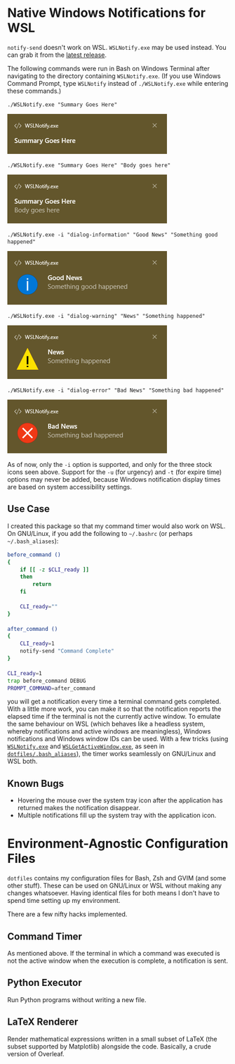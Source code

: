 # Native Windows Notifications for WSL
`notify-send` doesn't work on WSL. `WSLNotify.exe` may be used instead. You can
grab it from the
[latest release](https://github.com/tfpf/WSLNotify/releases/latest).

The following commands were run in Bash on Windows Terminal after navigating to
the directory containing `WSLNotify.exe`. (If you use Windows Command Prompt,
type `WSLNotify` instead of `./WSLNotify.exe` while entering these commands.)

```
./WSLNotify.exe "Summary Goes Here"
```
![summary](WSLNotify/gallery/1_summary.png)

```
./WSLNotify.exe "Summary Goes Here" "Body goes here"
```
![summarybody](WSLNotify/gallery/2_summary_and_body.png)

```
./WSLNotify.exe -i "dialog-information" "Good News" "Something good happened"
```
![information](WSLNotify/gallery/3_information.png)

```
./WSLNotify.exe -i "dialog-warning" "News" "Something happened"
```
![warning](WSLNotify/gallery/4_warning.png)

```
./WSLNotify.exe -i "dialog-error" "Bad News" "Something bad happened"
```
![error](WSLNotify/gallery/5_error.png)

As of now, only the `-i` option is supported, and only for the three stock
icons seen above. Support for the `-u` (for urgency) and `-t` (for expire time)
options may never be added, because Windows notification display times are
based on system accessibility settings.

## Use Case
I created this package so that my command timer would also work on WSL. On
GNU/Linux, if you add the following to `~/.bashrc` (or perhaps
`~/.bash_aliases`):
```bash
before_command ()
{
    if [[ -z $CLI_ready ]]
    then
        return
    fi

    CLI_ready=""
}

after_command ()
{
    CLI_ready=1
    notify-send "Command Complete"
}

CLI_ready=1
trap before_command DEBUG
PROMPT_COMMAND=after_command
```
you will get a notification every time a terminal command gets completed. With
a little more work, you can make it so that the notification reports the
elapsed time if the terminal is not the currently active window. To emulate the
same behaviour on WSL (which behaves like a headless system, whereby
notifications and active windows are meaningless), Windows notifications and
Windows window IDs can be used. With a few tricks (using
[`WSLNotify.exe`](https://github.com/tfpf/WSLNotify/releases/latest) and
[`WSLGetActiveWindow.exe`](https://github.com/tfpf/WSLNotify/releases/latest),
as seen in [`dotfiles/.bash_aliases`](dotfiles/.bash_aliases)), the timer works
seamlessly on GNU/Linux and WSL both.

## Known Bugs
* Hovering the mouse over the system tray icon after the application has
returned makes the notification disappear.
* Multiple notifications fill up the system tray with the application icon.

# Environment-Agnostic Configuration Files
`dotfiles` contains my configuration files for Bash, Zsh and GVIM (and some other
stuff). These can be used on GNU/Linux or WSL without making any changes
whatsoever. Having identical files for both means I don't have to spend time
setting up my environment.

There are a few nifty hacks implemented.

## Command Timer
As mentioned above. If the terminal in which a command was executed is not the
active window when the execution is complete, a notification is sent.

## Python Executor
Run Python programs without writing a new file.

## LaTeX Renderer
Render mathematical expressions written in a small subset of LaTeX (the subset
supported by Matplotlib) alongside the code. Basically, a crude version of
Overleaf.
